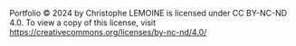 Portfolio © 2024 by Christophe LEMOINE is licensed under CC BY-NC-ND 4.0. To view a copy of this license, visit https://creativecommons.org/licenses/by-nc-nd/4.0/